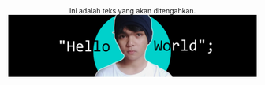 <div align="center">
Ini adalah teks yang akan ditengahkan.
</div>


<img src="https://raw.githubusercontent.com/Saroyann/Saroyann/main/img/buat%20readme.jpg">

